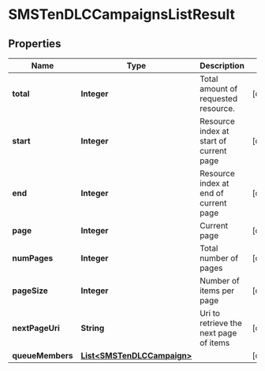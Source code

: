 

# SMSTenDLCCampaignsListResult


## Properties

Name | Type | Description | Notes
------------ | ------------- | ------------- | -------------
**total** | **Integer** | Total amount of requested resource. |  [optional]
**start** | **Integer** | Resource index at start of current page |  [optional]
**end** | **Integer** | Resource index at end of current page |  [optional]
**page** | **Integer** | Current page |  [optional]
**numPages** | **Integer** | Total number of pages |  [optional]
**pageSize** | **Integer** | Number of items per page |  [optional]
**nextPageUri** | **String** | Uri to retrieve the next page of items |  [optional]
**queueMembers** | [**List&lt;SMSTenDLCCampaign&gt;**](SMSTenDLCCampaign.md) |  |  [optional]



